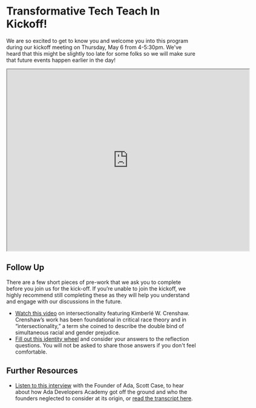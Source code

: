 # Transformative Tech Teach In Kickoff!

We are so excited to get to know you and welcome you into this program during our kickoff meeting on Thursday, May 6 from 4-5:30pm. We've heard that this might be slightly too late for some folks so we will make sure that future events happen earlier in the day!

<iframe src="https://drive.google.com/file/d/162S1nCvCj8jWVsxV65FQyelKbKLnARlX/preview" width="640" height="480"></iframe>

## Follow Up

There are a few short pieces of pre-work that we ask you to complete before you join us for the kick-off. If you’re unable to join the kickoff, we highly recommend still completing these as they will help you understand and engage with our discussions in the future.

- [Watch this video](https://www.youtube.com/watch?v=sWP92i7JLlQ) on intersectionality featuring Kimberlé W. Crenshaw. Crenshaw’s work has been foundational in critical race theory and in “intersectionality,” a term she coined to describe the double bind of simultaneous racial and gender prejudice. 
- [Fill out this identity wheel](https://drive.google.com/file/d/15GjuamanM0sXI-NtOTWTbcGJpOR7M4Mx/view) and consider your answers to the reflection questions. You will not be asked to share those answers if you don't feel comfortable.

## Further Resources
- [Listen to this interview](https://drive.google.com/file/d/1FE7Bf6IfALOUUKRTzjh6KhCGw0H3Yf2w/view) with the Founder of Ada, Scott Case, to hear about how Ada Developers Academy got off the ground and who the founders neglected to consider at its origin, or [read the transcript here](https://docs.google.com/document/d/1RBVPYYqsSzYJhvl4fgC3RptxELPWsZ3pSoNXlHZzg-E/edit?usp=sharing).
